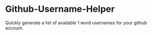 # Github-Username-Helper
Quickly generate a list of available 1 word usernames for your github account.
